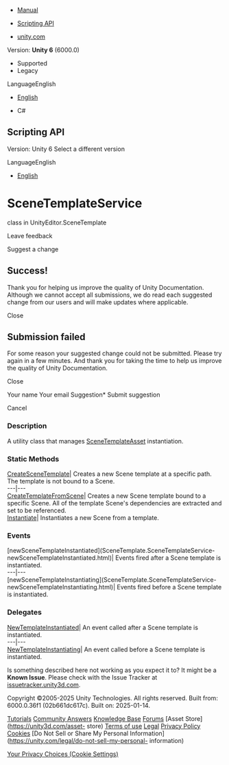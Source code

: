 [ ]()

  * [Manual](../Manual/index.html)
  * [Scripting API](../ScriptReference/index.html)

  * [unity.com](https://unity.com/)

Version: **Unity 6** (6000.0)

  * Supported
  * Legacy

LanguageEnglish

  * [English]()

  * C#

[ ](https://docs.unity3d.com)

## Scripting API

Version: Unity 6 Select a different version

LanguageEnglish

  * [English]()

# SceneTemplateService

class in UnityEditor.SceneTemplate

Leave feedback

Suggest a change

## Success!

Thank you for helping us improve the quality of Unity Documentation. Although
we cannot accept all submissions, we do read each suggested change from our
users and will make updates where applicable.

Close

## Submission failed

For some reason your suggested change could not be submitted. Please <a>try
again</a> in a few minutes. And thank you for taking the time to help us
improve the quality of Unity Documentation.

Close

Your name Your email Suggestion* Submit suggestion

Cancel

[ ]()

### Description

A utility class that manages
[SceneTemplateAsset](SceneTemplate.SceneTemplateAsset.html) instantiation.

### Static Methods

[CreateSceneTemplate](SceneTemplate.SceneTemplateService.CreateSceneTemplate.html)|
Creates a new Scene template at a specific path. The template is not bound to
a Scene.  
---|---  
[CreateTemplateFromScene](SceneTemplate.SceneTemplateService.CreateTemplateFromScene.html)|
Creates a new Scene template bound to a specific Scene. All of the template
Scene's dependencies are extracted and set to be referenced.  
[Instantiate](SceneTemplate.SceneTemplateService.Instantiate.html)|
Instantiates a new Scene from a template.  
  
### Events

[newSceneTemplateInstantiated](SceneTemplate.SceneTemplateService-
newSceneTemplateInstantiated.html)| Events fired after a Scene template is
instantiated.  
---|---  
[newSceneTemplateInstantiating](SceneTemplate.SceneTemplateService-
newSceneTemplateInstantiating.html)| Events fired before a Scene template is
instantiated.  
  
### Delegates

[NewTemplateInstantiated](SceneTemplate.SceneTemplateService.NewTemplateInstantiated.html)|
An event called after a Scene template is instantiated.  
---|---  
[NewTemplateInstantiating](SceneTemplate.SceneTemplateService.NewTemplateInstantiating.html)|
An event called before a Scene template is instantiated.  
  
Is something described here not working as you expect it to? It might be a
**Known Issue**. Please check with the Issue Tracker at
[issuetracker.unity3d.com](https://issuetracker.unity3d.com).

Copyright ©2005-2025 Unity Technologies. All rights reserved. Built from:
6000.0.36f1 (02b661dc617c). Built on: 2025-01-14.

[Tutorials](https://unity3d.com/learn) [Community
Answers](https://answers.unity3d.com) [Knowledge
Base](https://support.unity3d.com/hc/en-us)
[Forums](https://forum.unity3d.com) [Asset Store](https://unity3d.com/asset-
store) [Terms of use](https://docs.unity3d.com/Manual/TermsOfUse.html)
[Legal](https://unity.com/legal) [Privacy
Policy](https://unity.com/legal/privacy-policy)
[Cookies](https://unity.com/legal/cookie-policy) [Do Not Sell or Share My
Personal Information](https://unity.com/legal/do-not-sell-my-personal-
information)

[Your Privacy Choices (Cookie Settings)](javascript:void\(0\);)

